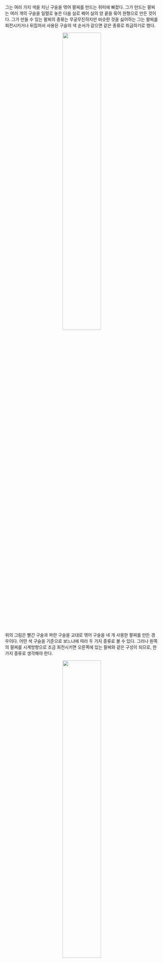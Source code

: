그는 여러 가지 색을 지닌 구슬을 엮어 팔찌를 만드는 취미에 빠졌다. 그가 만드는 팔찌는 여러 개의 구슬을 일렬로 놓은 다음 실로 꿰어 실의 양 끝을 묶어 원형으로 만든 것이다. 그가 만들 수 있는 팔찌의 종류는 무궁무진하지만 비슷한 것을 싫어하는 그는 팔찌를 회전시키거나 뒤집어서 사용된 구슬의 색 순서가 같으면 같은 종류로 취급하기로 했다.

<p style="text-align: center;">
<img src="https://attach.oj.uz/contest/kriii4/V1.png" style="width: 50%; height: 50%"/>
</p>

위의 그림은 빨간 구슬과 파란 구슬을 교대로 엮어 구슬을 네 개 사용한 팔찌를 만든 경우이다. 어떤 색 구슬을 기준으로 보느냐에 따라 두 가지 종류로 볼 수 있다. 그러나 왼쪽의 팔찌를 시계방향으로 조금 회전시키면 오른쪽에 있는 팔찌와 같은 구성이 되므로, 한 가지 종류로 생각해야 한다. 

<p style="text-align: center;">
<img src="https://attach.oj.uz/contest/kriii4/V2.png" style="border: none; width: 50%; height: 50%"/>  	 	 
</p>

또 다른 예로, 위의 그림은 다섯 개의 구슬을 사용하여 팔찌를 만든 경우이다. 왼쪽의 팔찌를 좌우로 뒤집으면 오른쪽에 있는 팔찌를 만들 수 있으므로, 위의 두 팔찌는 한 가지 종류로 생각해야 한다.

그가 가진 구슬 색의 종류는 현재 <span class="tex-span"><i>K</i></span>종류이고, 각 종류의 구슬은 무한히 많이 준비되어 있다. 구슬을 <span class="tex-span"><i>N</i></span>개 이하만 사용해서 만들 수 있는 서로 다른 팔찌의 종류의 수를 구하는 프로그램을 작성하라. 구슬을 하나도 사용하지 않은 팔찌도 하나의 종류로 생각한다.

<br>

### 입력

첫 번째 줄에는 사용할 수 있는 구슬의 개수와 구슬 색의 종류를 나타내는 두 자연수 <span class="tex-span"><i>N</i>,&thinsp;<i>K</i></span>가 공백으로 구분되어 주어진다.

<br>

### 부분문제

<div class="row">
<div class="col-sm-6 col-md-6 col-lg-6">
<div class='table-responsive'>
<table class='table table-bordered' id="subtasks_table_for_problems">
<thead>
 <tr>
  <th class="col-sm-2 col-md-2 col-lg-2"><center>부분문제</center></th>
  <th class="col-sm-1 col-md-1 col-lg-1"><center>점수</center></th>
  <th class="col-sm-3 col-md-3 col-lg-3"><center><span class="tex-span"><i>N</i></span></center></th>
  <th class="col-sm-3 col-md-3 col-lg-3"><center><span class="tex-span"><i>K</i></span></center></th>
 </tr>
</thead>
<tbody>
 <tr>
  <td><center>1</center></td>
  <td><center>6</center></td>
  <td><center><span class="tex-span">1&thinsp;&le;&thinsp;<i>N</i>&thinsp;&le;&thinsp;8</span></center></td>
  <td><center><span class="tex-span">1&thinsp;&le;&thinsp;<i>K</i>&thinsp;&le;&thinsp;8</span></center></td>
 </tr>
 <tr>
  <td><center>2</center></td>
  <td><center>94</center></td>
  <td><center><span class="tex-span">1&thinsp;&le;&thinsp;<i>N</i>&thinsp;&le;&thinsp;10<sup class="upper-index">6</sup></span></center></td>
  <td><center><span class="tex-span">1&thinsp;&le;&thinsp;<i>K</i>&thinsp;&le;&thinsp;10<sup class="upper-index">6</sup></span></center></td>
 </tr>
</tbody>
</table>
</div>
</div>
</div>

<br>

### 출력

첫 번째 줄에 구슬을 <span class="tex-span"><i>N</i>&thinsp;</span>개 이하만 사용해서 만들 수 있는 팔찌의 종류 개수를 출력한다. 이 수는 매우 커질 수 있으므로 <span class="tex-span">1,000,000,007</span>로 나눈 나머지를 출력해야 한다.

<br>

### 입출력 예제

<table class="table table-condensed table-bordered " id="examples_table">
	<thead>
		<tr>
			<th class="col-lg-6 col-md-6 col-sm-6">입력 예제</th>
			<th class="col-lg-6 col-md-6 col-sm-6">출력 예제</th>
		</tr>
	</thead>
	<tbody>
		<tr><td><samp>1 3</samp></td><td><samp>4</samp></td></tr>
		<tr><td><samp>8 8</samp></td><td><samp>1237325</samp></td></tr>
		<tr><td><samp>100 100</samp></td><td><samp>639265925</samp></td></tr>
    </tbody>
</table>
